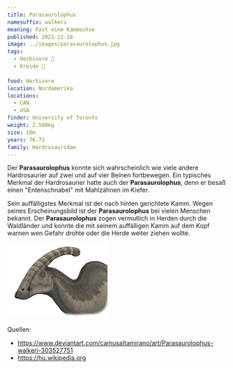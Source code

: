 ```yaml
---
title: Parasaurolophus
namesuffix: walkeri
meaning: Fast eine Kammechse
published: 2021-12-18
image: ../images/parasaurolophus.jpg
tags:
  - Herbivore 🌿
  - Kreide 🦴
  
food: Herbivore
location: Nordamerika
locations:
  - CAN
  - USA
finder: University of Toronto
weight: 2.500kg
size: 10m
years: 76-72
family: Hardrosauridae
---
```

 Der **Parasaurolophus** konnte sich wahrscheinlich wie viele andere Hardrosaurier auf zwei und auf vier Beinen fortbewegen. Ein typisches Merkmal der Hardrosaurier hatte auch der **Parasaurolophus**, denn er besaß einen "Entenschnabel" mit Mahlzähnen im Kiefer.

Sein auffälligstes Merkmal ist der nach hinten gerichtete Kamm. Wegen seines Erscheinungsbild ist der **Parasaurolophus** bei vielen Menschen bekannt. Der **Parasaurolophus** zogen vermutlich in Herden durch die Waldländer und konnte die mit seinem auffälligen Kamm auf dem Kopf warnen wen Gefahr drohte oder die Herde weiter ziehen wollte.

![Parasaurolophuskopf](../images/parasuarolophus-kopf.jpg)

Quellen:

* <https://www.deviantart.com/camusaltamirano/art/Parasaurolophus-walkeri-303527751>
* [](https://www.deviantart.com/camusaltamirano/art/Parasaurolophus-walkeri-303527751)[](https://reyesjoe.blogspot.com/2015/05/parasaurolofo.html)<https://hu.wikipedia.org>
